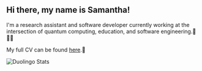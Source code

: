 ## Hi there, my name is Samantha!

I'm a research assistant and software developer currently working at the intersection of quantum computing, education, and software engineering.🧮👩‍💻

My full CV can be found [here](https://samantha-norrie.github.io/).📜

<img src="https://duolingo-stats-card.vercel.app/api?username=SamanthaWholeSam&theme=github-dark&sort=xp" alt="Duolingo Stats"/>
